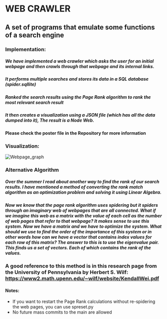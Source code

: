 # WEB CRAWLER
## A set of programs that emulate some functions of a search engine

### Implementation:

##### We have implemented a web crawler which asks the user for an initial webpage and then crawls through that webpage and its internal links.
##### It performs multiple searches and stores its data in a SQL database (spider.sqllite)
##### Ranked the search results using the Page Rank algorithm to rank the most relevant search result
##### It then creates a visualization using a JSON file (which has all the data dumped into it), The result is a Node Web.

#### Please check the poster file in the Repository for more information


### Visualization:

![Webpage_graph](https://user-images.githubusercontent.com/69566994/149311366-65ab9cc7-0fa9-4367-8195-59bca4f2423d.png)


### Alternative Algorithm

##### Over the summer I read about another way to find the rank of our search results. I have mentioned a method of converting the rank match algorithm as an optimization problem and solving it using Linear Algebra.
##### Now we know that the page rank algorithm uses spidering but it spiders through an imaginary web of webpages that are all connected. What if we imagine this web as a matrix with the value of each cell as the number of web pages that refer to that webpage? It makes sense to use this system. Now we have a matrix and we have to optimize the system. What should we use to find the order of the importance of this system or in other words how can we have a vector that contains index values for each row of this matrix? The answer to this is to use the eigenvalue pair. This finds us a set of vectors. Each of which contains the rank of the values.

### A good reference to this method is in this research page from the University of Pennsylvania by Herbert S. Wilf:  https://www2.math.upenn.edu/~wilf/website/KendallWei.pdf

#### Notes:
- If you want to restart the Page Rank calculations without re-spidering the web pages, you can use spreset.py
- No future mass commits to the main are allowed
